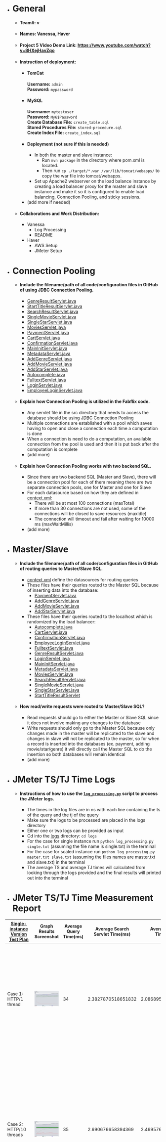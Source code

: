 - # General
    - #### Team#: v
    
    - #### Names: Vanessa, Haver
    
    - #### Project 5 Video Demo Link: https://www.youtube.com/watch?v=8HXejHavZqo

    - #### Instruction of deployment:
      - #### TomCat
        **Username:** `admin`<br>**Password:** `mypassword`
      - #### MySQL
        **Username:** `mytestuser`<br>**Password:** `My6$Password`<br>**Create Database File:** `create_table.sql`<br>**Stored Procedures File:** `stored-procedure.sql`<br>**Create Index File:** `create_index.sql`
      - #### Deployment (not sure if this is needed)
           - In both the master and slave instance: 
                - Run `mvn package` in the directory where pom.xml is located. 
                - Then run `cp ./target/*.war /var/lib/tomcat/webapps/` to copy the war file into tomcat/webapps.
           - Set up Apache2 webserver on the load balance instance by creating a load balancer proxy for the master and slave instance and make it so it is configured to enable load balancing, Connection Pooling, and sticky sessions.
      - (add more if needed)
    - #### Collaborations and Work Distribution:
        - Vanessa
            - Log Processing
            - README
        - Haver
            - AWS Setup
            - JMeter Setup


- # Connection Pooling
    - #### Include the filename/path of all code/configuration files in GitHub of using JDBC Connection Pooling.
        - [GenreResultServlet.java](src/GenreResultServlet.java)
        - [StartTitleResultServlet.java](src/StartTitleResultServlet.java)
        - [SearchResultServlet.java](src/SearchResultServlet.java)
        - [SingleMovieServlet.java](src/SingleMovieServlet.java)
        - [SingleStarServlet.java](src/SingleStarServlet.java)
        - [MoviesServlet.java](src/MoviesServlet.java)
        - [PaymentServlet.java](src/PaymentServlet.java)
        - [CartServlet.java](src/CartServlet.java)
        - [ConfirmationServlet.java](src/ConfirmationServlet.java)
        - [MainInitServlet.java](src/MainInitServlet.java)
        - [MetadataServlet.java](src/MetadataServlet.java)
        - [AddGenreServlet.java](src/AddGenreServlet.java)
        - [AddMovieServlet.java](src/AddMovieServlet.java)
        - [AddStarServlet.java](src/AddStarServlet.java)
        - [Autocomplete.java](src/Autocomplete.java)
        - [FulltextServlet.java](src/FulltextServlet.java)
        - [LoginServlet.java](src/LoginServlet.java)
        - [EmployeeLoginServlet.java](src/EmployeeLoginServlet.java)
    
    - #### Explain how Connection Pooling is utilized in the Fabflix code.
        - Any servlet file in the src directory that needs to access the database should be using JDBC Connection Pooling
        - Multiple connections are established with a pool which saves having to open and close a connection each time a computation is done
        - When a connection is need to do a computation, an available connection from the pool is used and then it is put back after the computation is complete
        - (add more)
    
    - #### Explain how Connection Pooling works with two backend SQL.
        - Since there are two backend SQL (Master and Slave), there will be a connection pool for each of them meaning there are two separate connection pools, one for Master and one for Slave
        - For each datasource based on how they are defined in [context.xml](WebContent/META-INF/context.xml):
            - There will be at most 100 connections (maxTotal)
            - If more than 30 connections are not used, some of the connections will be closed to save resources (maxIdle)
            - The connection will timeout and fail after waiting for 10000 ms (maxWaitMillis)
        - (add more)
    

- # Master/Slave
    - #### Include the filename/path of all code/configuration files in GitHub of routing queries to Master/Slave SQL.
        - [context.xml](WebContent/META-INF/context.xml) define the datasources for routing queries
        - These files have their queries routed to the Master SQL because of inserting data into the database:
            - [PaymentServlet.java](src/PaymentServlet.java)
            - [AddGenreServlet.java](src/AddGenreServlet.java)
            - [AddMovieServlet.java](src/AddMovieServlet.java)
            - [AddStarServlet.java](src/AddStarServlet.java)
        - These files have their queries routed to the localhost which is randomized by the load balancer:
            - [Autocomplete.java](src/Autocomplete.java)
            - [CartServlet.java](src/CartServlet.java)
            - [ConfirmationServlet.java](src/ConfirmationServlet.java)
            - [EmployeeLoginServlet.java](src/EmployeeLoginServlet.java)
            - [FulltextServlet.java](src/FulltextServlet.java)
            - [GenreResultServlet.java](src/GenreResultServlet.java)
            - [LoginServlet.java](src/LoginServlet.java)
            - [MainInitServlet.java](src/MainInitServlet.java)
            - [MetadataServlet.java](src/MainInitServlet.java)
            - [MoviesServlet.java](src/MoviesServlet.java)
            - [SearchResultServlet.java](src/SearchResultServlet.java)
            - [SingleMovieServlet.java](src/SingleMovieServlet.java)
            - [SingleStarServlet.java](src/SingleStarServlet.java)
            - [StartTitleResultServlet](src/StartTitleResultServlet.java)

    - #### How read/write requests were routed to Master/Slave SQL?
        - Read requests should go to either the Master or Slave SQL since it does not involve making any changes to the database
        - Write requests should only go to the Master SQL because only changes made in the master will be replicated to the slave and changes in slave will not be replicated to the master, so for when a record is inserted into the databases (ex. payment, adding movie/star/genre) it will directly call the Master SQL to do the insertion so both databases will remain identical
        - (add more)

- # JMeter TS/TJ Time Logs
    - #### Instructions of how to use the [`log_processing.py`](logs/log_processing.py) script to process the JMeter logs.
        - The times in the log files are in ns with each line containing the ts of the query and the tj of the query
        - Make sure the logs to be processed are placed in the logs directory
        - Either one or two logs can be provided as input
        - Cd into the [logs](logs) directory: `cd logs`
        - For the case for single instance run `python log_processing.py single.txt` (assuming the file name is single.txt) in the terminal
        - For the case for scaled instance run `python log_processing.py master.txt slave.txt` (assuming the files names are master.txt and slave.txt) in the terminal
        - The average TS and average TJ times will calculated from looking through the logs provided and the final results will printed out into the terminal


- # JMeter TS/TJ Time Measurement Report

| [**Single-instance Version Test Plan**](logs)  | **Graph Results Screenshot** | **Average Query Time(ms)** | **Average Search Servlet Time(ms)** | **Average JDBC Time(ms)** | **Analysis** |
|------------------------------------------------|------------------------------|----------------------------|-------------------------------------|---------------------------|--------------|
| Case 1: HTTP/1 thread                          | ![](img/single-http-1.png)   | 34                         | 2.3827870518651832                  | 2.0868950099803665        | It seems that this case has the fastest time compared to the other cases for the single instance. This is expected because there is only 1 thread so there is not as much traffic on the site.           |
| Case 2: HTTP/10 threads                        | ![](img/single-http-10.png)  | 35                         | 2.690676658394369                   | 2.469576564840217         | The average times in this case is higher compared to the single thread case due to it having more threads so there is more traffic on the site. Since it has to serve more users at a time, the time to perform a search takes slightly more time.           |
| Case 3: HTTPS/10 threads                       | ![](img/single-https-10.png) | 52                         | 2.791398990755587                   | 2.228219503569997         | Compared to the other cases, this has the highest average query time. Http is generally faster than https due to its simplicity and https has additional steps it must do to ensure security so loading in information is slower.           |
| Case 4: HTTP/10 threads/No connection pooling  | ![](img/single-http-np-10.png)| 37                         | 3.0634857221497707                 | 2.4360997822461163        | This is the case with the slowest average ts because of the fact that it does not have connection pooling. This makes it so it has to constantly open and close a connection every time it accesses the database which slows it down.          |

| [**Scaled Version Test Plan**](logs)           | **Graph Results Screenshot** | **Average Query Time(ms)** | **Average Search Servlet Time(ms)** | **Average JDBC Time(ms)** | **Analysis** |
|------------------------------------------------|------------------------------|----------------------------|-------------------------------------|---------------------------|--------------|
| Case 1: HTTP/1 thread                          | ![](img/scaled-1.png)        | 42                         | 2.1150040801285375                  | 1.8591904174354723        | Out of all the cases, this has the lowest ts/tj time because there is less load/traffic on the site.           |
| Case 2: HTTP/10 threads                        | ![](img/scaled-10.png)       | 49                         | 2.97711008777521                    | 2.7791825205936016        | Since there are more threads in this case, there is more traffic so the times are higher than the previous case, but due to the load balancing, the time are still relatively low.           |
| Case 3: HTTP/10 threads/No connection pooling  | ![](img/scaled-np-10.png)    | 66                         | 3.2196646812145446                  | 2.1892558056436013        | This is the slowest because it does not have connection pooling meaning it has to open and close a connection each time it access the database instead of reusing an already open connection like in the previous cases.           |

- # Additional Notes from Previous Projects
  ### Substring Matching Design
    - %AB%: For a query 'AB', it will return all strings the contain the pattern 'AB' in the results
    - LIKE '%AB%'
  ### Files with Prepared Statements
    - [GenreResultServlet.java](src/GenreResultServlet.java)
    - [StartTitleResultServlet.java](src/StartTitleResultServlet.java)
    - [SearchResultServlet.java](src/SearchResultServlet.java)
    - [SingleMovieServlet.java](src/SingleMovieServlet.java)
    - [SingleStarServlet.java](src/SingleStarServlet.java)
    - [MoviesServlet.java](src/MoviesServlet.java)
    - [PaymentServlet.java](src/PaymentServlet.java)
    - [CartServlet.java](src/CartServlet.java)
    - [ConfirmationServlet.java](src/ConfirmationServlet.java)
    - [MainInitServlet.java](src/MainInitServlet.java)
    - [MetadataServlet.java](src/MetadataServlet.java)
    - [AddGenreServlet.java](src/AddGenreServlet.java)
    - [AddMovieServlet.java](src/AddMovieServlet.java)
    - [AddStarServlet.java](src/AddStarServlet.java)
  ### Stored Procedures
    - Existing Star: Both the star name and the star birth year inputted matches a star in the database
    - Existing Movie: The title, director, and year inputted matches a movie in the database
    - Existing Genre: The name inputted matches a genre in the database
  ### XMLParser
  There is a [README file](xmlParser/README.md) in the xmlParser directory that details what each inconsistency file contains and what assumptions were made when parsing the xml files.
